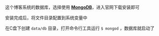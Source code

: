 这个博客系统的数据库，选择使用 [**MongoDB**](https://www.mongodb.com/)，进入官网下载安装即可

安装完成后，将文件目录配置到系统变量中

在C盘下创建 `data/db` 目录，打开命令行工具运行 `$ mongod` ，数据库就启动了

